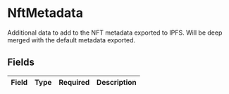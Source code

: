 # NftMetadata

Additional data to add to the NFT metadata exported to
IPFS. Will be deep merged with the default metadata
exported.



## Fields

| Field       | Type        | Required    | Description |
| ----------- | ----------- | ----------- | ----------- |